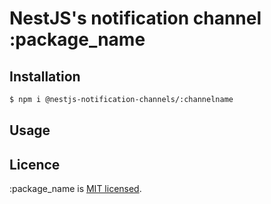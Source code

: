 # NestJS's notification channel :package_name

## Installation

```bash
$ npm i @nestjs-notification-channels/:channelname
```

## Usage


## Licence

:package_name is [MIT licensed](LICENSE).
